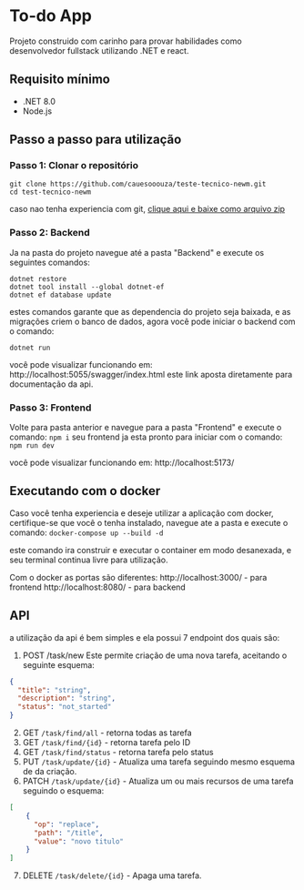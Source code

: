 # To-do App

Projeto construido com carinho para provar habilidades como desenvolvedor fullstack utilizando .NET e react.


## Requisito mínimo
- .NET 8.0
- Node.js

## Passo a passo para utilização

### Passo 1: Clonar o repositório
``` 
git clone https://github.com/cauesooouza/teste-tecnico-newm.git
cd test-tecnico-newm
```
caso nao tenha experiencia com git, [clique aqui e baixe como arquivo zip](https://github.com/cauesooouza/teste-tecnico-newm/archive/refs/heads/master.zip)


### Passo 2: Backend
Ja na pasta do projeto navegue até a pasta "Backend" 
e execute os seguintes comandos: 
``` 
dotnet restore 
dotnet tool install --global dotnet-ef
dotnet ef database update
```
estes comandos garante que as dependencia do projeto seja baixada, e as migrações criem o banco de dados, agora você pode iniciar o backend com o comando:

` dotnet run `

você pode visualizar funcionando em:
http://localhost:5055/swagger/index.html
este link aposta diretamente para documentação da api.

### Passo 3: Frontend
Volte para pasta anterior e navegue para a pasta "Frontend" e execute o comando:
` npm i `
seu frontend ja esta pronto para iniciar com o comando: 
` npm run dev `

você pode visualizar funcionando em:
http://localhost:5173/


## Executando com o docker
Caso você tenha experiencia e deseje utilizar a aplicação com docker, certifique-se que você o tenha instalado, navegue ate a pasta e execute o comando:
` docker-compose up --build -d `

este comando ira construir e executar o container em modo desanexada, e seu terminal continua livre para utilização.

Com o docker as portas são diferentes:
http://localhost:3000/  - para frontend
http://localhost:8080/ - para backend

## API
a utilização da api é bem simples e ela possui 7 endpoint dos quais são:

 1. POST /task/new 
Este permite criação de uma nova tarefa, aceitando o seguinte esquema:
```json
{
  "title": "string",
  "description": "string",
  "status": "not_started"
}
```
 2. GET `/task/find/all` - retorna todas as tarefa
 3. GET `/task/find/{id}` - retorna tarefa pelo ID
 4. GET `/task/find/status` - retorna tarefa pelo status
 5. PUT `/task/update/{id}` - Atualiza uma tarefa seguindo mesmo esquema de da criação.
 6. PATCH `/task/update/{id}` - Atualiza um ou mais recursos de uma tarefa seguindo o esquema:
```json
[
	{
	  "op": "replace",
	  "path": "/title",
	  "value": "novo titulo"
	}
]
```
 7. DELETE `/task/delete/{id}` - Apaga uma tarefa.
